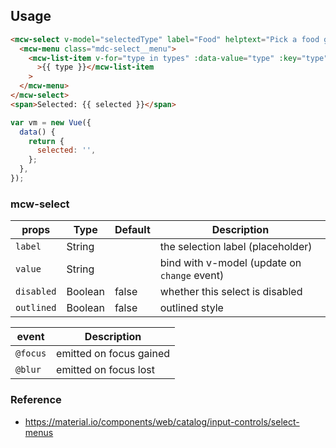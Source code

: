 ## Usage

```html
<mcw-select v-model="selectedType" label="Food" helptext="Pick a food group">
  <mcw-menu class="mdc-select__menu">
    <mcw-list-item v-for="type in types" :data-value="type" :key="type"
      >{{ type }}</mcw-list-item
    >
  </mcw-menu>
</mcw-select>
<span>Selected: {{ selected }}</span>
```

```javascript
var vm = new Vue({
  data() {
    return {
      selected: '',
    };
  },
});
```

### mcw-select

| props      | Type    | Default | Description                                  |
| ---------- | ------- | ------- | -------------------------------------------- |
| `label`    | String  |         | the selection label (placeholder)            |
| `value`    | String  |         | bind with v-model (update on `change` event) |
| `disabled` | Boolean | false   | whether this select is disabled              |
| `outlined` | Boolean | false   | outlined style                               |

| event    | Description             |
| -------- | ----------------------- |
| `@focus` | emitted on focus gained |
| `@blur`  | emitted on focus lost   |

### Reference

- <https://material.io/components/web/catalog/input-controls/select-menus>
